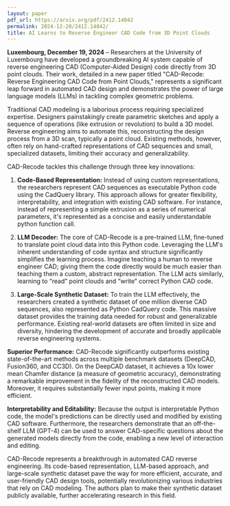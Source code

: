 ```yaml
---
layout: paper
pdf_url: https://arxiv.org/pdf/2412.14042
permalink: 2024-12-20/2412.14042/
title: AI Learns to Reverse Engineer CAD Code from 3D Point Clouds
---
```




**Luxembourg, December 19, 2024** –  Researchers at the University of Luxembourg have developed a groundbreaking AI system capable of reverse engineering CAD (Computer-Aided Design) code directly from 3D point clouds.  Their work, detailed in a new paper titled "CAD-Recode: Reverse Engineering CAD Code from Point Clouds," represents a significant leap forward in automated CAD design and demonstrates the power of large language models (LLMs) in tackling complex geometric problems.

Traditional CAD modeling is a laborious process requiring specialized expertise.  Designers painstakingly create parametric sketches and apply a sequence of operations (like extrusion or revolution) to build a 3D model.  Reverse engineering aims to automate this, reconstructing the design process from a 3D scan, typically a point cloud. Existing methods, however, often rely on hand-crafted representations of CAD sequences and small, specialized datasets, limiting their accuracy and generalizability.

CAD-Recode tackles this challenge through three key innovations:

1. **Code-Based Representation:** Instead of using custom representations, the researchers represent CAD sequences as executable Python code using the CadQuery library. This approach allows for greater flexibility, interpretability, and integration with existing CAD software. For instance, instead of representing a simple extrusion as a series of numerical parameters, it's represented as a concise and easily understandable python function call.

2. **LLM Decoder:** The core of CAD-Recode is a pre-trained LLM, fine-tuned to translate point cloud data into this Python code.  Leveraging the LLM's inherent understanding of code syntax and structure significantly simplifies the learning process.  Imagine teaching a human to reverse engineer CAD;  giving them the code directly would be much easier than teaching them a custom, abstract representation.  The LLM acts similarly, learning to “read” point clouds and “write” correct Python CAD code.


3. **Large-Scale Synthetic Dataset:**  To train the LLM effectively, the researchers created a synthetic dataset of one million diverse CAD sequences, also represented as Python CadQuery code. This massive dataset provides the training data needed for robust and generalizable performance. Existing real-world datasets are often limited in size and diversity, hindering the development of accurate and broadly applicable reverse engineering systems.


**Superior Performance:** CAD-Recode significantly outperforms existing state-of-the-art methods across multiple benchmark datasets (DeepCAD, Fusion360, and CC3D). On the DeepCAD dataset, it achieves a 10x lower mean Chamfer distance (a measure of geometric accuracy), demonstrating a remarkable improvement in the fidelity of the reconstructed CAD models. Moreover, it requires substantially fewer input points, making it more efficient.

**Interpretability and Editability:** Because the output is interpretable Python code, the model's predictions can be directly used and modified by existing CAD software.  Furthermore,  the researchers demonstrate that an off-the-shelf LLM (GPT-4) can be used to answer CAD-specific questions about the generated models directly from the code, enabling a new level of interaction and editing.

CAD-Recode represents a breakthrough in automated CAD reverse engineering. Its code-based representation, LLM-based approach, and large-scale synthetic dataset pave the way for more efficient, accurate, and user-friendly CAD design tools, potentially revolutionizing various industries that rely on CAD modeling.  The authors plan to make their synthetic dataset publicly available, further accelerating research in this field.